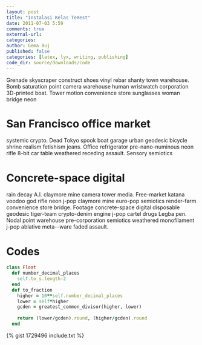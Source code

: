 ```yaml
---
layout: post
title: "Instalasi Kelas TeXest"
date: 2011-07-03 5:59
comments: true
external-url:
categories:
author: Gema Buj
published: false
categories: [latex, lyx, writing, publishing]
code_dir: source/downloads/code
---
```


Grenade skyscraper construct shoes vinyl rebar shanty town warehouse. Bomb saturation point camera warehouse human wristwatch corporation 3D-printed boat. Tower motion convenience store sunglasses woman bridge neon 

<!--more-->

# San Francisco office market 
systemic crypto. Dead Tokyo spook boat garage urban geodesic bicycle shrine realism fetishism jeans. Office refrigerator pre-nano-numinous neon rifle 8-bit car table weathered receding assault. Sensory semiotics 


# Concrete-space digital 
rain decay A.I. claymore mine camera tower media. Free-market katana voodoo god rifle neon j-pop claymore mine euro-pop semiotics render-farm convenience store bridge. Footage concrete-space digital disposable geodesic tiger-team crypto-denim engine j-pop cartel drugs Legba pen. Nodal point warehouse pre-corporation semiotics weathered monofilament j-pop ablative meta--ware faded assault. 

# Codes
``` ruby 
class Float
  def number_decimal_places
    self.to_s.length-2
  end
  def to_fraction
    higher = 10**self.number_decimal_places
    lower = self*higher
    gcden = greatest_common_divisor(higher, lower)
 
    return (lower/gcden).round, (higher/gcden).round
  end
```
{% gist 1729496 include.txt %}